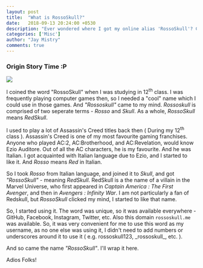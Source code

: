 ```yaml
---
layout: post
title:  "What is RossoSkull?"
date:   2018-09-13 20:24:00 +0530
description: "Ever wondered where I got my online alias 'RossoSkull'? Check out this post to know how!"
categories: ['Misc']
author: "Jay Mistry"
comments: true
---
```


### Origin Story Time :P

<img src="/blog/assets/images/img/rossoskull25ppi.png">

I coined the word "RossoSkull" when I was studying in 12<sup>th</sup> class. I was frequently playing computer games then, so I needed a "cool" name which I could use in those games. And _"Rossoskull"_ came to my mind. _Rossoskull_ is comprised of two seperate terms - _Rosso_ and _Skull_. As a whole, _RossoSkull_ means _RedSkull_.

I used to play a lot of Assassin's Creed titles back then ( During my 12<sup>th</sup> class ). Assassin's Creed is one of my most favourite gaming franchises. Anyone who played AC:2, AC:Brotherhood, and AC:Revelation, would know Ezio Auditore. Out of all the AC characters, he is my favourite. And he was Italian. I got acquainted with Italian language due to Ezio, and I started to like it. And _Rosso_ means _Red_ in Italian.

So I took _Rosso_ from Italian language, and joined it to _Skull_, and got _"RossoSkull"_ - meaning _RedSkull_. RedSkull is a the name of a villain in the Marvel Universe, who first appeared in _Captain America : The First Avenger_, and then in _Avengers : Infinity War_. I am not particularly a fan of Redskull, but _RossoSkull_ clicked my mind, I started to like that name.

So, I started using it. The word was unique, so it was available everywhere - GitHub, Facebook, Instagram, Twitter, etc. Also this domain `rossoskull.me` was available. So, it was very convenient for me to use this word as my username, as no one else was using it, I didn't need to add numbers or underscores around it to use it ( e.g. rossoskull123,  \_rossoskull\_, etc. ).

And so came the name _"RossoSkull"_. I'll wrap it here.

Adios Folks!
<br>